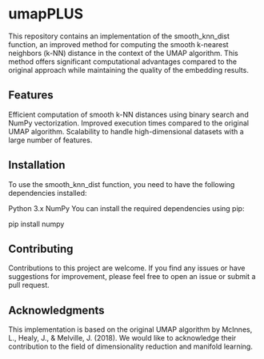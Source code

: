 # umapPLUS

This repository contains an implementation of the smooth_knn_dist function, an improved method for computing the smooth k-nearest neighbors (k-NN) distance in the context of the UMAP algorithm. This method offers significant computational advantages compared to the original approach while maintaining the quality of the embedding results.

## Features

Efficient computation of smooth k-NN distances using binary search and NumPy vectorization.
Improved execution times compared to the original UMAP algorithm.
Scalability to handle high-dimensional datasets with a large number of features.

## Installation

To use the smooth_knn_dist function, you need to have the following dependencies installed:

Python 3.x
NumPy
You can install the required dependencies using pip:

pip install numpy

## Contributing

Contributions to this project are welcome. If you find any issues or have suggestions for improvement, please feel free to open an issue or submit a pull request.

## Acknowledgments

This implementation is based on the original UMAP algorithm by McInnes, L., Healy, J., & Melville, J. (2018). We would like to acknowledge their contribution to the field of dimensionality reduction and manifold learning.
